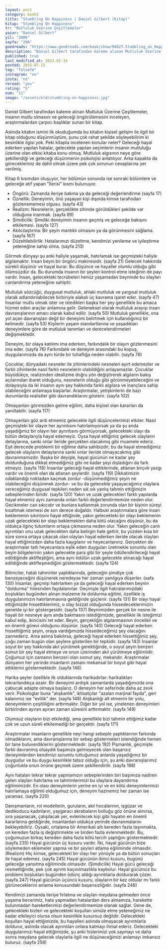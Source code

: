 ```yaml
---
layout: post  
category: book2  
title: "Stumbling On Happiness | Daniel Gilbert (Kitap)"  
kitap: "Stumbling On Happiness"  
tr: "Mutluluk Üzerine Çeşitlemeler"  
yazar: "Daniel Gilbert"  
yil: "2006"  
sayfa: "296"  
goodreads: "https://www.goodreads.com/book/show/56627.Stumbling_on_Happiness"
description: "Daniel Gilbert tarafından kaleme alınan Mutluluk Üzerine Çeşitlemeler, insanın mutlu olmasını ve geleceği öngörülemesini inceleyen, araştırmalardan çarpıcı başlıklar sunan bir kitap. "
published: true
last_modified_at: 2023-01-14
posted: 2015-07-15
tag: "felsefe"
instagram: "no"
insta: "no"
reread: "yes"
rating: "5"
num: "11"
image: "/assets/old/stumbling-on-happiness.jpg"
---
```


Daniel Gilbert tarafından kaleme alınan Mutluluk Üzerine Çeşitlemeler, insanın mutlu olmasını ve geleceği öngörülemesini inceleyen, araştırmalardan çarpıcı başlıklar sunan bir kitap. 
  
Aslında kitabın ismini ilk okuduğumda bu kitabın kişisel gelişim ile ilgili bir kitap olduğunu düşünmüştüm, şunu çok rahat şekilde söyleyebilirim ki kesinlikle ilgisi yok. Peki kitapta incelenen konular neler? Geleceği hayal ederken yapılan hatalar, gelecekte yapılan seçimlerin insanın mutluluğu üzerine olan etkisi kitaba konu olmuş. Mutluluk algısının neye göre şekillendiği ve geleceği düşünmenin psikolojisi anlatılıyor. Arka kapakta da görecekleriniz de dahil olmak üzere pek çok sorunun cevaplarına yer verilmiş.

Kitap 6 kısımdan oluşuyor, her bölümün sonunda ise sonraki bölümlere ve geleceğe atıf yapan "İlerisi" kısmı bulunuyor.  

-   Öngörü: Zamanda ileriye bakma ya da geleceği değerlendirme (sayfa 17)
-   Öznellik: Deneyimin, önü yaşayan kişi dışında kimse tarafından gözlenememesi olgusu. (sayfa 43)
-   Realizm: Nesnelerin, gerçeklikte zihinde görüldükleri şekilde var olduğuna inanmak. (sayfa 89)
-   Şimdicilik: Şimdiki deneyimin insanın geçmiş ve geleceğe bakışını etkilemesi. (sayfa 127)
-   Akılcılaştırma: Bir şeyin mantıklı olmasını ya da görünmesini sağlama. (sayfa 167)
-   Düzeltilebilirlik: Hatalarımızı düzeltme, kendimizi yenileme ve iyileştirme yeteneğine sahip olma. (sayfa 213)

Görmek dünyayı şu anki haliyle yaşamak, hatırlamak ise geçmişteki haliyle algılamaktır. İnsan beyni bir öngörü makinesidir. (sayfa 21) Gelecek hakkında sürekli düşünür ve hayal kurar. Bu düşünce ve hayaller olumlu olduğu gibi ölümsüzdür da. Bu durumda insanın bir şeyleri kontrol etme isteğinin de payı vardır. İnsan, gelecekteki tecrübeleri henüz yaşamadan beyninde bu olayları canlandırma yeteneğine sahiptir.  
  
Mutluluk sözcüğü, duygusal mutluluk, ahlaki mutluluk ve yargısal mutluluk olarak adlandırılabilecek birbiriyle alakalı üç kavrama işaret eder. (sayfa 47) İnsanlar mutlu olmak ister ve istedikleri başka her şey genellikle bu amaca hizmet eden araçlar anlamına gelir. Geleneksel olarak mutluluk arayışı insan davranışlarının amacı olarak kabul edilir. (sayfa 50) Mutluluk genellikle, ona yol açan davranışları değil bir deneyimi belirtmek için kullandığımız bir kelimedir. (sayfa 53) Kişilerin yaşam standartlarına ve yaşadıkları deneyimlere göre de mutluluk tanımları ve derecelendirmeleri değişmektedir.  
  
Deneyim, bir olaya katılımı ima ederken, farkındalık bir olayın gözlenmesini ima eder. (sayfa 76) Farkındalık ve deneyim arasındaki bu kopuş, duygularımızda da aynı türde bir tuhaflığa neden olabilir. (sayfa 78)  
  
Çocuklar, dünyadaki nesneler ile zihinlerindeki nesneleri ayırt edemezler ve farklı zihinlerde nasıl farklı nesnelerin olabildiğini anlayamazlar. Çocuklar büyüdükçe, realizmden idealizme doğru yön değiştirerek algıların bakış açılarından ibaret olduğunu, nesnelerin olduğu gibi görünmeyebileceğini ve dolayısıyla da iki insanın aynı şey hakkında farklı algılara ve inançlara sahip olabileceğini anlamaya başlarlar. Araştırmalar, yetişkinlerin de bazı durumlarda realistler gibi davrandıklarını gösterir. (sayfa 102)  
  
Olmayanları görmezden gelme eğilimi, daha kişisel olan kararları da yanıltabilir. (sayfa 117)  
  
Olmayanları göz ardı etmemiz gelecekle ilgili düşüncelerimizi etkiler. Nasıl geçmişteki bir olayın her ayrıntısını hatırlamıyorsak ya da şu anda yaşadığımız bir olayın her ayrıntısını görmüyorsak, gelecekteki olayı da bütün detaylarıyla hayal edemeyiz. Oysa hayal ettiğimiz gelecek olayların detaylarına, sanki onlar ileride gerçekten olacakmış gibi muamele ederiz. Eşit derecede problemli bir eğilime daha sahibizdir; bu da hayal etmediğimiz gelecek olayların detaylarına sanki onlar ileride olmayacakmış gibi davranmamızdır. Başka bir deyişle, hayal gücünün ne kadar şey doldurduğuna dikkat etmediğimiz gibi ne kadar şeyi dışladığını da fark etmeyiz. (sayfa 118) İnsanlar geleceği hayal ettiklerinde, atlanan birçok yazgı vardır ve önemli olan da atlanan şeylerdir. (sayfa 119) Dikkatimizin odaklandığı noktadan kaçmak zordur -düşünmediğimiz şeyin ne olabileceğini düşünmek zordur- ve bu da gelecekte yaşayacağımız olaylara vereceğimiz duygusal tepkileri neden sık sık yanlış tahmin ettiğimizin sebeplerinden biridir. (sayfa 120) Yakın ve uzak gelecekleri farklı yapılarda hayal etmemiz aynı zamanda onları farklı değerlendirmemize neden olur. Gecikmeler can sıkıcıdır ve bunlara katlanmak zorunda olan bir kişinin süreyi kısaltmak istemesi de son derece doğaldır. Halbuki araştırmalara göre insan beklemenin sıkıntısını hayal ettiğinde, yakın gelecekteki bir olayı beklemenin uzak gelecekteki bir olayı beklemekten daha kötü olacağını düşünür, bu da oldukça ilginç tutumların ortaya çıkmasına neden olur. Yakın geleceğin canlı ayrıntıları onu uzak gelecekten daha belirgin hale getirir, bu yüzden kısa bir süre sonra ortaya çıkacak olan olayları hayal ederken ileride olacak olayları hayal ettiğimizden daha fazla kaygılanır ve heyecanlanırız. Gerçekten de araştırmalar tatlı heyecanlara eşlik eden duyguları üretmekle sorumlu olan beyin bölgelerinin yakın gelecekte para gibi bir şeyle ödüllendirileceği hayal edildiğinde aktifleştiğini, ama aynı ödülün uzak gelecekte alınacağı hayal edildiğinde aktifleşmediğini göstermektedir. (sayfa 124)  
  
Bilimciler, hatalı tahminler yaptıklarında, geleceğin şimdiye çok benzeyeceğini düşünerek neredeyse her zaman yanılgıya düşerler. (safa 130) İnsanlar, geçmişi hatırlarken ya da geleceği hayal ederken beynin "doldurma" hilesinden faydalanırlar. Geçmişle ilgili hatıralarımızdaki boşlukları bugünden alınan malzeme ile doldurma eğilimi, özellikle iş duygularımızın hatırlanmasına geldiğinde güçlenir. (sayfa 131) Bir olayı hayal ettiğimizde hissettiklerimiz, o olay bizzat olduğunda hissedeceklerimizin genelde iyi bir göstergesidir. (sayfa 137) Beynimizden gerçek bir nesne ile hayali bir nesneye aynı anda bakmasını istediğimizde, genellikle ilk isteğimizi kabul edip, ikincisini ret eder. Beyin, gerçekliğin algılanmasının öncelikli ve en önemli görevi olduğunu düşünür. (sayfa 140) Geleceği hayal ederken hissettiğimiz şeyin, oraya vardığımızda hissedeceğimiz şey olacağını zannederiz. Ama aslına bakılırsa, geleceği hayal ederken hissettiğimiz şey, çoğu zaman bugün olan şeylere gösterilen bir tepkidir. (sayfa 143) İnsanlar soyut bir şey hakkında akıl yürütmek gerektiğinde, o soyut şeyin benzeri somut bir şey hayal etmeye ve onun üzerinden akıl yürütmeye eğilimlidir. Çoğumuz için zamanın benzeri olan somut şey, mekandır. Araştırmalar dünyanın her yerinde insanların zamanı mekansal bir boyut gibi hayal ettiklerini göstermektedir. (sayfa 146)  
  
Harika şeyler özellikle ilk olduklarında harikadırlar: harikalıkları tekrarlandıkça azalır. Bir deneyimi ardışık zamanlarda yaşadığımızda ona çabucak adapte olmaya başlarız. O deneyim her seferinde daha az zevk verir. Psikologlar buna "alışkanlık", iktisatçılar "azalan marjinal fayda", geri kalanımız ise "evlilik" der. (sayfa 148) Alışkanlığı alt etmenin bir yolu, deneyimlerin çeşitliliğini arttırmaktır. Diğer bir yol ise, yinelenen deneyimleri birbirinden ayıran ayıran zaman süresini arttırmaktır. (sayfa 149)  
  
Olumsuz olayların bizi etkilediği, ama genellikle bizi tahmin ettiğimiz kadar çok ve uzun süreli etkilemediği bir gerçektir. (sayfa 171)  
  
Araştırmalar insanların genellikle neyi hangi sebeple yaptıklarının farkında olmadıklarını, ama davranışlarına bir sebep göstermeleri istendiğinde hemen bir tane buluverdiklerini göstermektedir. (sayfa 192) Pişmanlık, geçmişte farklı davranmış olsaydık başımıza gelmeyecek olan başarısız deneyimlerden kendimizi sorumlu tuttuğumuz anlarda yaşadığımız bir duygudur ve bu duygu kesinlikle tatsız olduğu için, şu anki davranışlarımız çoğunlukla onun önüne geçmek üzere şekillendirilir. (sayfa 198)  
  
Aynı hataları tekrar tekrar yapmamızın sebeplerinden biri başımıza nadiren gelen olayları hatırlama ve tahminlerimizi bu olaylara dayandırma eğilimimizdir. En olası deneyimlerin yerine en iyi ve en kötü deneyimlerimizi hatırlamaya eğilimli olduğumuz için, deneyim hazinemiz her zaman ise yaramaz. (sayfa 220)  
  
Danışmanların, rol modellerin, guruların, akıl hocalarının, işgüzar ve dedikoducu kadınların, yaygaracı akrabaların bolluğu göz önüne alınırsa, sıra yaşanacak, çalışılacak yer, evlenilecek kişi gibi hayatın en önemli kararlarına geldiğinde, insanlardan oldukça yerinde davranmalarını bekleyebiliriz. Oysaki, ortalama bir Amerikalı altı kereden fazla taşınmakta, on kereden fazla iş değiştirmekte ve birden fazla evlenmektedir. Bu, çoğumuzun birkaç kereden daha fazla kötü tercih yaptığını göstermektedir. (sayfa 235) Hayal gücünün üç kusuru vardır. İlki, hayal gücünün bize söylemeden eklemeler yapma ve bir şeyleri atlama eğiliminde olmasıdır. (Realizm) Hiç kimse, gelecekteki bir olayı her yönüyle ya da bütün sonuçları ile hayal edemez. (sayfa 245) Hayal gücünün ikinci kusuru, bugünü geleceğe yansıtma eğiliminde olmasıdır. (Şimdicilik) Hayal gücü geleceği resmettiğinde, pek çok ayrıntı kaçınılmazlıkla kaybolur. Hayal gücümüz bu problemi boşlukları bugünden ödünç aldığı ayrıntılarla doldurarak çözer. (sayfa 247) Hayal gücünün üçüncü kusuru, olayların bir kez oldular mı farklı görüneceklerini anlama konusundaki başarısızlığıdır. (sayfa 248)  
  
Kendimizi zamanda ileriye fırlatma ve olayları meydana gelmeden önce yaşama becerimiz, hata yapmadan hatalardan ders almamıza, harekette bulunmadan hareketlerimizi değerlendirmemize olanak sağlar. Gene de, gelecekteki bizleri ve gelecekteki koşulları simüle etme yeteneğimiz ne kadar etkileyici olursa olsun kesinlikle kusursuz değildir. Gelecekteki koşulları hayal ettiğimizde, bu hayalleri aslında olmayacak ayrıntılarla doldurur, aslında olacak ayrıntıları onlara katmayı ihmal ederiz. Gelecekteki duygularımızı hayal ettiğimizde, şu anki hislerimizi yok saymayı ve daha sonra meydana gelecek olaylarla ilgili ne düşüneceğimizi anlamayı imkansız buluruz. (sayfa 258)  
